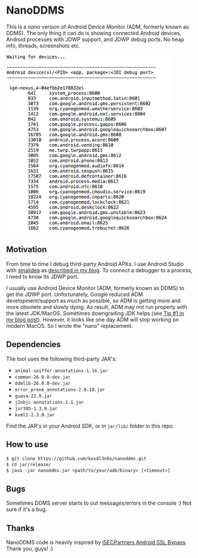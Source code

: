# NanoDDMS

This is a _nano_ version of Android Device Monitor (ADM, formerly known as DDMS). The only thing it can do is showing connected Android devices, Android processes with JDWP support, and JDWP debug ports. No heap info, threads, screenshots etc.

![](screenshot.png)

## Motivation

From time to time I debug third-party Android APKs. I use Android Studio with [smalidea](https://github.com/JesusFreke/smali/wiki/smalidea) as [described in my blog](https://kov4l3nko.github.io/blog/2018-01-20-debugging-thirdparty-android-java-code/). To connect a debugger to a process, I need to know its JDWP port. 

I usually use Android Device Monitor (ADM, formerly known as DDMS) to get the JDWP port. Unfortunately, Google reduced ADM development/support as much as possible, so ADM is getting more and more obsolete and slowly dying. As result, ADM may not run properly with the latest JDK/MacOS. Sometimes downgrading JDK helps (see [Tip #1 in my blog post](https://kov4l3nko.github.io/blog/2018-01-20-debugging-thirdparty-android-java-code/)). However, it looks like one day ADM will stop working on modern MacOS. So I wrote the "nano" replacement.

## Dependencies

The tool uses the following third-party JAR's:

* `animal-sniffer-annotations-1.14.jar`
* `common-26.0.0-dev.jar`
* `ddmlib-26.0.0-dev.jar`
* `error_prone_annotations-2.0.18.jar`
* `guava-22.0.jar`
* `j2objc-annotations-1.1.jar`
* `jsr305-1.3.9.jar`
* `kxml2-2.3.0.jar`

Find the JAR's in your Android SDK, or in `jar/lib/` folder in this repo.

## How to use

```
$ git clone https://github.com/kov4l3nko/nanoddms.git
$ cd jar/release/
$ java -jar nanoddms.jar <path/to/your/adb/binary> [<timeout>]
```

## Bugs

Sometimes DDMS server starts to out messages/errors in the console :) Not sure if it's a bug.

## Thanks

NanoDDMS code is heavily inspired by [iSECPartners Android SSL Bypass](https://github.com/iSECPartners/android-ssl-bypass). Thank you, guys! :)

